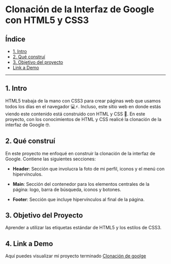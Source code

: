 # Clonación de la Interfaz de Google con HTML5 y CSS3

## **Índice**

* [1. Intro](https://github.com/xerenirangel/conacion-google/blob/main/README.md#1-intro)
* [2. Qué construí](https://github.com/xerenirangel/conacion-google/blob/main/README.md#2-qu%C3%A9-constru%C3%AD)
* [3. Objetivo del proyecto](https://github.com/xerenirangel/conacion-google/blob/main/README.md#3-objetivo-del-proyecto)
* [Link a Demo](https://github.com/xerenirangel/conacion-google/blob/main/README.md#4-link-a-demo)

****

## 1. Intro

HTML5 trabaja de la mano con CSS3 para crear páginas web que usamos todos los días en el navegador 💻⚡. Incluso, este sitio web en donde estás viendo este contenido está construido con HTML y CSS 🤯. En este proyecto, con los conocimientos de HTML y CSS realicé la clonación de la interfaz de Google 🤓.

## 2. Qué construí

En este proyecto me enfoqué en construir la clonación de la interfaz de Google. Contiene las siguientes secciones:

* **Header**: Sección que involucra la foto de mi perfil, iconos y el menú con hipervínculos.

* **Main**: Sección del contenedor para los elementos centrales de la página: logo, barra de búsqueda, iconos y botones.

* **Footer**: Sección que incluye hipervínculos al final de la página.

## 3. Objetivo del Proyecto
Aprender a utilizar las etiquetas estándar de HTML5 y los estilos de CSS3.

## 4. Link a Demo
Aquí puedes visualizar mi proyecto terminado [Clonación de goolge](https://clonaciongooglexerenirangel.netlify.app/) 

